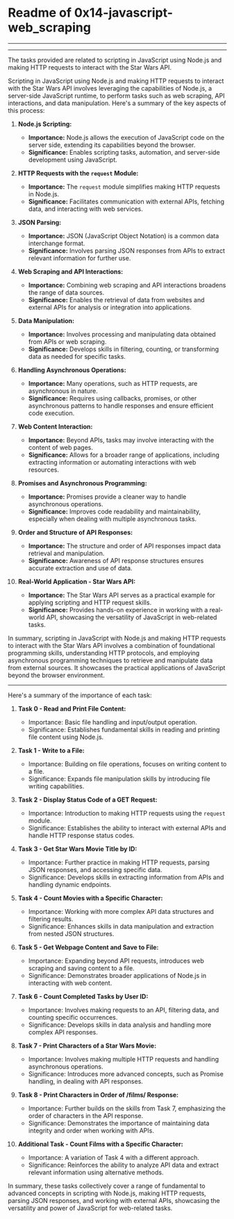 # Readme of 0x14-javascript-web_scraping
---

---
The tasks provided are related to scripting in JavaScript using Node.js and making HTTP requests to interact with the Star Wars API. 

Scripting in JavaScript using Node.js and making HTTP requests to interact with the Star Wars API involves leveraging the capabilities of Node.js, a server-side JavaScript runtime, to perform tasks such as web scraping, API interactions, and data manipulation. Here's a summary of the key aspects of this process:

1. **Node.js Scripting:**
   - **Importance:** Node.js allows the execution of JavaScript code on the server side, extending its capabilities beyond the browser.
   - **Significance:** Enables scripting tasks, automation, and server-side development using JavaScript.

2. **HTTP Requests with the `request` Module:**
   - **Importance:** The `request` module simplifies making HTTP requests in Node.js.
   - **Significance:** Facilitates communication with external APIs, fetching data, and interacting with web services.

3. **JSON Parsing:**
   - **Importance:** JSON (JavaScript Object Notation) is a common data interchange format.
   - **Significance:** Involves parsing JSON responses from APIs to extract relevant information for further use.

4. **Web Scraping and API Interactions:**
   - **Importance:** Combining web scraping and API interactions broadens the range of data sources.
   - **Significance:** Enables the retrieval of data from websites and external APIs for analysis or integration into applications.

5. **Data Manipulation:**
   - **Importance:** Involves processing and manipulating data obtained from APIs or web scraping.
   - **Significance:** Develops skills in filtering, counting, or transforming data as needed for specific tasks.

6. **Handling Asynchronous Operations:**
   - **Importance:** Many operations, such as HTTP requests, are asynchronous in nature.
   - **Significance:** Requires using callbacks, promises, or other asynchronous patterns to handle responses and ensure efficient code execution.

7. **Web Content Interaction:**
   - **Importance:** Beyond APIs, tasks may involve interacting with the content of web pages.
   - **Significance:** Allows for a broader range of applications, including extracting information or automating interactions with web resources.

8. **Promises and Asynchronous Programming:**
   - **Importance:** Promises provide a cleaner way to handle asynchronous operations.
   - **Significance:** Improves code readability and maintainability, especially when dealing with multiple asynchronous tasks.

9. **Order and Structure of API Responses:**
   - **Importance:** The structure and order of API responses impact data retrieval and manipulation.
   - **Significance:** Awareness of API response structures ensures accurate extraction and use of data.

10. **Real-World Application - Star Wars API:**
    - **Importance:** The Star Wars API serves as a practical example for applying scripting and HTTP request skills.
    - **Significance:** Provides hands-on experience in working with a real-world API, showcasing the versatility of JavaScript in web-related tasks.

In summary, scripting in JavaScript with Node.js and making HTTP requests to interact with the Star Wars API involves a combination of foundational programming skills, understanding HTTP protocols, and employing asynchronous programming techniques to retrieve and manipulate data from external sources. It showcases the practical applications of JavaScript beyond the browser environment.

---
Here's a summary of the importance of each task:

1. **Task 0 - Read and Print File Content:**
   - Importance: Basic file handling and input/output operation.
   - Significance: Establishes fundamental skills in reading and printing file content using Node.js.

2. **Task 1 - Write to a File:**
   - Importance: Building on file operations, focuses on writing content to a file.
   - Significance: Expands file manipulation skills by introducing file writing capabilities.

3. **Task 2 - Display Status Code of a GET Request:**
   - Importance: Introduction to making HTTP requests using the `request` module.
   - Significance: Establishes the ability to interact with external APIs and handle HTTP response status codes.

4. **Task 3 - Get Star Wars Movie Title by ID:**
   - Importance: Further practice in making HTTP requests, parsing JSON responses, and accessing specific data.
   - Significance: Develops skills in extracting information from APIs and handling dynamic endpoints.

5. **Task 4 - Count Movies with a Specific Character:**
   - Importance: Working with more complex API data structures and filtering results.
   - Significance: Enhances skills in data manipulation and extraction from nested JSON structures.

6. **Task 5 - Get Webpage Content and Save to File:**
   - Importance: Expanding beyond API requests, introduces web scraping and saving content to a file.
   - Significance: Demonstrates broader applications of Node.js in interacting with web content.

7. **Task 6 - Count Completed Tasks by User ID:**
   - Importance: Involves making requests to an API, filtering data, and counting specific occurrences.
   - Significance: Develops skills in data analysis and handling more complex API responses.

8. **Task 7 - Print Characters of a Star Wars Movie:**
   - Importance: Involves making multiple HTTP requests and handling asynchronous operations.
   - Significance: Introduces more advanced concepts, such as Promise handling, in dealing with API responses.

9. **Task 8 - Print Characters in Order of /films/ Response:**
   - Importance: Further builds on the skills from Task 7, emphasizing the order of characters in the API response.
   - Significance: Demonstrates the importance of maintaining data integrity and order when working with APIs.

10. **Additional Task - Count Films with a Specific Character:**
    - Importance: A variation of Task 4 with a different approach.
    - Significance: Reinforces the ability to analyze API data and extract relevant information using alternative methods.

In summary, these tasks collectively cover a range of fundamental to advanced concepts in scripting with Node.js, making HTTP requests, parsing JSON responses, and working with external APIs, showcasing the versatility and power of JavaScript for web-related tasks.
